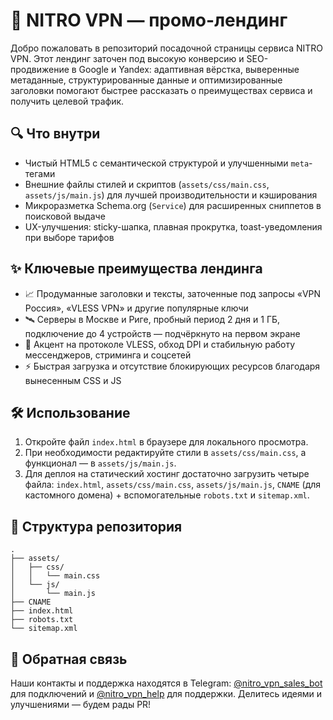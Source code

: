# 🚀 NITRO VPN — промо-лендинг

Добро пожаловать в репозиторий посадочной страницы сервиса NITRO VPN. Этот лендинг заточен под высокую конверсию и SEO-продвижение в Google и Yandex: адаптивная вёрстка, выверенные метаданные, структурированные данные и оптимизированные заголовки помогают быстрее рассказать о преимуществах сервиса и получить целевой трафик.

## 🔍 Что внутри
- Чистый HTML5 с семантической структурой и улучшенными `meta`-тегами
- Внешние файлы стилей и скриптов (`assets/css/main.css`, `assets/js/main.js`) для лучшей производительности и кэширования
- Микроразметка Schema.org (`Service`) для расширенных сниппетов в поисковой выдаче
- UX-улучшения: sticky-шапка, плавная прокрутка, toast-уведомления при выборе тарифов

## ✨ Ключевые преимущества лендинга
- 📈 Продуманные заголовки и тексты, заточенные под запросы «VPN Россия», «VLESS VPN» и другие популярные ключи
- 🛰 Серверы в Москве и Риге, пробный период 2 дня и 1 ГБ, подключение до 4 устройств — подчёркнуто на первом экране
- 🔐 Акцент на протоколе VLESS, обход DPI и стабильную работу мессенджеров, стриминга и соцсетей
- ⚡️ Быстрая загрузка и отсутствие блокирующих ресурсов благодаря вынесенным CSS и JS

## 🛠 Использование
1. Откройте файл `index.html` в браузере для локального просмотра.
2. При необходимости редактируйте стили в `assets/css/main.css`, а функционал — в `assets/js/main.js`.
3. Для деплоя на статический хостинг достаточно загрузить четыре файла: `index.html`, `assets/css/main.css`, `assets/js/main.js`, `CNAME` (для кастомного домена) + вспомогательные `robots.txt` и `sitemap.xml`.

## 🧭 Структура репозитория
```
.
├── assets/
│   ├── css/
│   │   └── main.css
│   └── js/
│       └── main.js
├── CNAME
├── index.html
├── robots.txt
└── sitemap.xml
```

## 💬 Обратная связь
Наши контакты и поддержка находятся в Telegram: [@nitro_vpn_sales_bot](https://t.me/nitro_vpn_sales_bot) для подключений и [@nitro_vpn_help](https://t.me/nitro_vpn_help) для поддержки. Делитесь идеями и улучшениями — будем рады PR!
